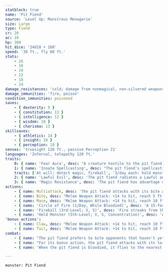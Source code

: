 ```yaml
---
statblock: true
name: 'Pit Fiend'
source: 'Level Up: Monstrous Menagerie'
size: Large
type: Fiend
cr: 20
ac: 19
hp: 300
hit_dice: '24d10 + 168'
speed: '30 ft., fly 60 ft.'
stats:
    - 26
    - 16
    - 24
    - 22
    - 18
    - 24
damage_resistances: 'cold; damage from nonmagical, non-silvered weapons'
damage_immunities: 'fire, poison'
condition_immunities: poisoned
saves:
    - { dexterity: 9 }
    - { constitution: 13 }
    - { intelligence: 12 }
    - { wisdom: 10 }
    - { charisma: 13 }
skillsaves:
    - { athletics: 14 }
    - { insight: 10 }
    - { perception: 10 }
senses: 'truesight 120 ft., passive Perception 21'
languages: 'Infernal, telepathy 120 ft.'
traits:
    0: { name: 'Fear Aura', desc: "A creature hostile to the pit fiend that starts its turn within 20 feet of it makes a DC 18 Wisdom saving throw. On a failure, it is frightened until the start of its next turn. On a success, it is immune to this pit fiend's Fear Aura for 24 hours." }
    1: { name: 'Innate Spellcasting', desc: "The pit fiend's spellcasting ability is Wisdom (spell save DC 18). It can innately cast the following spells, requiring no material components:" }
    traits: ['At will: detect magic, fireball', '3/day each: hold monster, sending']
    2: { name: 'Lawful Evil', desc: 'The pit fiend radiates a Lawful and Evil aura.' }
    3: { name: 'Magic Resistance', desc: 'The pit fiend has advantage on saving throws against spells and magical effects.' }
actions:
    - { name: Multiattack, desc: 'The pit fiend attacks with its bite and mace.' }
    - { name: Bite, desc: "Melee Weapon Attack: +14 to hit, reach 5 ft., one target. Hit: 22 (4d6 + 8) piercing damage. If the target is a creature, it makes a DC 20 Constitution saving throw. On a failure, it is poisoned for 1 minute. While poisoned in this way, the target can't regain hit points and takes 21 (6d6) ongoing poison damage at the start of each of its turns. The target can repeat this saving throw at the end of each of its turns, ending the effect on a success." }
    - { name: Mace, desc: 'Melee Weapon Attack: +14 to hit, reach 10 ft., one target. Hit: 22 (4d6 + 8) bludgeoning damage plus 21 (6d6) fire damage. If the target is a Medium or smaller creature, it makes a DC 22 Strength saving throw. On a failure, it is pushed 15 feet away from the pit fiend and knocked prone.' }
    - { name: 'Circle of Fire (1/Day, While Bloodied)', desc: 'A 15-foot-tall, 1-foot-thick, 20-foot-diameter ring of fire appears around the pit fiend, with the pit fiend at the center. The fire is opaque to every creature except the pit fiend. When the ring of fire appears, each creature it intersects makes a DC 18 Dexterity saving throw, taking 22 (5d8) fire damage on a failed save or half damage on a successful one. A creature takes 22 (5d8) damage the first time each turn it enters the area or when it ends its turn there. The fire lasts 1 minute or until the pit fiend dismisses it, becomes incapacitated, or leaves its area.' }
    - { name: 'Fireball (3rd-Level; V, S)', desc: 'Fire streaks from the pit fiend to a point within 120 feet and explodes in a 20-foot radius, spreading around corners. Each creature in the area makes a DC 18 Dexterity saving throw, taking 21 (6d6) fire damage on a failed save or half damage on a success.' }
    - { name: 'Hold Monster (5th-Level; V, S, Concentration)', desc: 'A creature within 60 feet that the pit fiend can see makes a DC 18 Wisdom saving throw. On a failure, it is paralyzed for 1 minute. The creature repeats the save at the end of each of its turns, ending the effect on a success.' }
'bonus actions':
    - { name: Claw, desc: "Melee Weapon Attack: +14 to hit, reach 10 ft., one creature. Hit: 19 (2d10 + 8) slashing damage, and the target is grappled (escape DC 22). While the target is grappled, the pit fiend can't use its claw against a different creature." }
    - { name: Tail, desc: 'Melee Weapon Attack: +14 to hit, reach 10 ft., one target. Hit: 24 (3d10 + 8) bludgeoning damage.' }
combat:
    - { name: "The pit fiend prefers to bite opponents that haven't yet been poisoned", desc: 'If three or more enemies are gathered together, it may instead use Fireball.' }
    - { name: "For its bonus action, the pit fiend attacks with its tail unless it's near a weak melee attacker, in which case it grapples with its claw", desc: '' }
    - { name: 'When the pit fiend is bloodied, it flies to the nearest ranged attacker and uses Circle of Fire, which blocks line of sight for many enemies and prevents creatures from easily escaping it', desc: 'While fighting in the circle, it uses its Mace attack to push opponents through the flames, forcing them to take even more damage if they run back through the flames to reach the pit fiend.' }

---
```

```statblock
monster: Pit Fiend
```
